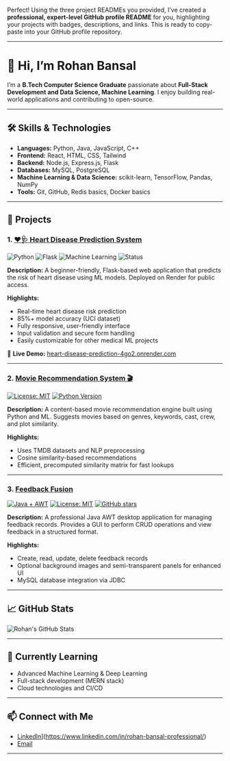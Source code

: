 Perfect! Using the three project READMEs you provided, I’ve created a **professional, expert-level GitHub profile README** for you, highlighting your projects with badges, descriptions, and links. This is ready to copy-paste into your GitHub profile repository.

---

# 👋 Hi, I’m Rohan Bansal

I’m a **B.Tech Computer Science Graduate** passionate about **Full-Stack Development and Data Science, Machine Learning**. I enjoy building real-world applications and contributing to open-source.

---

## 🛠️ Skills & Technologies

* **Languages:** Python, Java, JavaScript, C++
* **Frontend:** React, HTML, CSS, Tailwind
* **Backend:** Node.js, Express.js, Flask
* **Databases:** MySQL, PostgreSQL
* **Machine Learning & Data Science:** scikit-learn, TensorFlow, Pandas, NumPy
* **Tools:** Git, GitHub, Redis basics, Docker basics

---

## 💼 Projects

### 1. [❤️🩺 Heart Disease Prediction System](https://github.com/RohanBansal01/heartcure)

![Python](https://img.shields.io/badge/Python-3.9-blue)
![Flask](https://img.shields.io/badge/Flask-2.3-green)
![Machine Learning](https://img.shields.io/badge/ML-XGBoost%2C%20Scikit--learn-orange)
![Status](https://img.shields.io/badge/Status-Live-green)

**Description:** A beginner-friendly, Flask-based web application that predicts the risk of heart disease using ML models. Deployed on Render for public access.

**Highlights:**

* Real-time heart disease risk prediction
* 85%+ model accuracy (UCI dataset)
* Fully responsive, user-friendly interface
* Input validation and secure form handling
* Easily customizable for other medical ML projects

🔗 **Live Demo:** [heart-disease-prediction-4go2.onrender.com](https://heart-disease-prediction-4go2.onrender.com)

---

### 2. [Movie Recommendation System 🎬](https://github.com/RohanBansal01/Movie-Recommendation-System)

[![License: MIT](https://img.shields.io/badge/License-MIT-green)](LICENSE)
[![Python Version](https://img.shields.io/badge/Python-3.8%2B-blue)](https://www.python.org/)

**Description:** A content-based movie recommendation engine built using Python and ML. Suggests movies based on genres, keywords, cast, crew, and plot similarity.

**Highlights:**

* Uses TMDB datasets and NLP preprocessing
* Cosine similarity-based recommendations
* Efficient, precomputed similarity matrix for fast lookups

---

### 3. [Feedback Fusion](https://github.com/RohanBansal/FeedbackFusion)

[![Java + AWT](https://img.shields.io/badge/Language-Java%20%2B%20AWT-orange)](https://www.java.com/)
[![License: MIT](https://img.shields.io/badge/License-MIT-green)](LICENSE)
[![GitHub stars](https://img.shields.io/github/stars/RohanBansal/FeedbackFusion?style=social)](https://github.com/RohanBansal/FeedbackFusion/stargazers)

**Description:** A professional Java AWT desktop application for managing feedback records. Provides a GUI to perform CRUD operations and view feedback in a structured format.

**Highlights:**

* Create, read, update, delete feedback records
* Optional background images and semi-transparent panels for enhanced UI
* MySQL database integration via JDBC

---

## 📈 GitHub Stats

![Rohan's GitHub Stats](https://github-readme-stats.vercel.app/api?username=RohanBansal01\&show_icons=true\&count_private=true)

---

## 🌱 Currently Learning

* Advanced Machine Learning & Deep Learning
* Full-stack development (MERN stack)
* Cloud technologies and CI/CD

---

## 📫 Connect with Me

* [LinkedIn](https://www.linkedin.com/in/rohanbansal01)](https://www.linkedin.com/in/rohan-bansal-professional/)
* [Email](mailto:rohanbansalcse@gmail.com)

---

